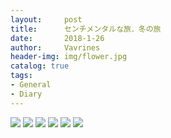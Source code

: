 ```yaml
---
layout:     post
title:      センチメンタルな旅．冬の旅 
date:       2018-1-26
author:     Vavrines
header-img: img/flower.jpg
catalog: true
tags:
- General
- Diary
---
```


![](https://ws1.sinaimg.cn/large/006tNbRwly1fnuf6d92djj30go0bm75w.jpg)
![](https://ws4.sinaimg.cn/large/006tNbRwly1fnuf6csd4hj30go0bfabd.jpg)
![](https://ws4.sinaimg.cn/large/006tNbRwly1fnuf6chmjej30go0bhjsh.jpg)
![](https://ws4.sinaimg.cn/large/006tNbRwly1fnuf6byx7bj30go0bdabn.jpg)
![](https://ws3.sinaimg.cn/large/006tNbRwly1fnuf6bod3fj30go0be75e.jpg)
![](https://ws1.sinaimg.cn/large/006tNbRwly1fnuf6b9sfjj30go0bf75n.jpg)
